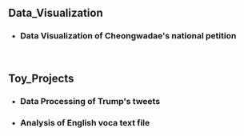 ## Data_Visualization

- ### Data Visualization of Cheongwadae's national petition

<br>

## Toy_Projects

- ### Data Processing of Trump's tweets
- ### Analysis of English voca text file
